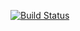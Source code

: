 [![Build Status](https://dev.azure.com/sivaramarajula/AzurePipelineDemo/_apis/build/status/SivaRamavajjala.Test?branchName=master)](https://dev.azure.com/sivaramarajula/AzurePipelineDemo/_build/latest?definitionId=3&branchName=master)
